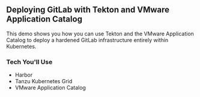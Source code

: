 ## Deploying GitLab with Tekton and VMware Application Catalog

This demo shows you how you can use Tekton and the VMware Application Catalog to
deploy a hardened GitLab infrastructure entirely within Kubernetes.

### Tech You'll Use

- Harbor
- Tanzu Kubernetes Grid
- VMware Application Catalog

